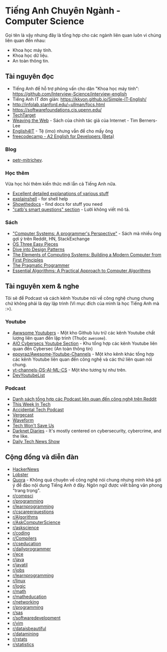 # Tiếng Anh Chuyên Ngành - Computer Science

Gọi tên là vậy nhưng đây là tổng hợp cho các ngành liên quan luôn vì chúng liên quan đến nhau:

- Khoa học máy tính.
- Khoa học dữ liệu.
- An toàn thông tin.

## Tài nguyên đọc
- Tiếng Anh để hỗ trợ phỏng vấn cho dân "Khoa học máy tính": <https://github.com/Interview-Science/interview-english>
- Tiếng Anh IT đơn giản: <https://kkyon.github.io/Simple-IT-English/>
- <http://infolab.stanford.edu/~ullman/focs.html>
- <https://softwarefoundations.cis.upenn.edu/>
- [TechTarget](https://whatis.techtarget.com/) 
- [Weaving the Web](https://archive.org/details/weavingweborigin00bern_0) - Sách của chính tác giả của Internet - Tim Berners-Lee
- [English4IT](https://www.english4it.com/) - Tệ (imo) nhưng vẫn để cho mấy ông
- [freecodecamp - A2 English for Developers (Beta)](https://www.freecodecamp.org/learn/a2-english-for-developers/)

### Blog
- [petr-mitrichev](https://petr-mitrichev.blogspot.com/).

### Học thêm
Vừa học hỏi thêm kiến thức mới lẫn cả Tiếng Anh nữa.

- [Excellent detailed explanations of various stuff](https://ciechanow.ski/archives/)
- [explainshell](https://explainshell.com/) - for shell help 
- [Showthedocs](http://showthedocs.com) - find docs for stuff you need
- ["catb's smart questions" section](http://www.catb.org/esr/faqs/smart-questions.html) - Lười không viết mô tả.

### Sách
- ["Computer Systems: A programmer's Perspective"]() - Sách mà nhiều ông gợi ý trên Reddit, HN, StackExchange
- [OS Three Easy Pieces]()
- [Dive into Design Patterns]()
- [The Elements of Computing Systems: Building a Modern Computer from First Principles]()
- [The Pragmatic Programmer]()
- [Essential Algorithms: A Practical Approach to Computer Algorithms]()
## Tài nguyên xem & nghe
Tôi sẽ để Podcast và cách kênh Youtube nói về công nghệ chung chung chứ không phải là dạy lập trình (Vì mục đích của mình là học Tiếng Anh mà :>).

### Youtube
- [Awwsome Youtubers](https://github.com/JoseDeFreitas/awesome-youtubers) - Một kho Github lưu trữ các kênh Youtube chất lượng liên quan đến lập trình (Thuộc `awesome`).
- [AIO Cybersecs Youtube Section](https://github.com/vatsalgupta67/All-in-one-CyberSecurity-Resources/blob/main/Common-English-Youtube-Channels) - Khu tổng hợp các kênh Youtube liên quan đến Cybersec (An toàn thông tin)
- [epoyraz/Awesome-Youtube-Channels](https://github.com/epoyraz/Awesome-Youtube-Channels) - Một kho kênh khác tổng hợp các kênh Youtube liên quan đến công nghệ và các thứ liên quan nói chung.
- [yt-channels-DS-AI-ML-CS](https://github.com/benthecoder/yt-channels-DS-AI-ML-CS) - Một kho tương tự như trên.
- [DevYoutubeList](https://github.com/ErikCH/DevYouTubeList)

### Podcast
- [Danh sách tổng hợp các Podcast liên quan đến công nghệ trên Reddit](https://www.reddit.com/r/podcasts/comments/8ka9np/my_favorite_tech_podcasts/)
- [This Week In Tech](https://podcastindex.org/podcast/555343)
- [Accidental Tech Podcast](https://atp.fm/)
- [Vergecast](https://podcastindex.org/podcast/415434)
- [Waveform](https://podcastindex.org/podcast/947138)
- [Tech Won't Save Us](https://podcastindex.org/podcast/669959)
- [Darknet Diaries](https://podcastindex.org/podcast/577105) - It's mostly centered on cybersecurity, cybercrime, and the like.
- [Daily Tech News Show](https://podcastindex.org/podcast/586839)

## Cộng đồng và diễn đàn
- [HackerNews](https://news.ycombinator.com/)
- [Lobster](https://lobste.rs/) 
- [Quora](http://www.quora.com/) - Không quá chuyên về công nghệ nói chung nhưng mình khá gợi ý để đào nội dung Tiếng Anh ở đây. Ngôn ngữ được viết bằng văn phong "trang trọng".
- [r/compsci](https://www.reddit.com/r/compsci/)
- [r/programming](https://www.reddit.com/r/programming/)
- [r/learnprogramming](https://www.reddit.com/r/learnprogramming/)
- [r/cscareerquestions](https://www.reddit.com/r/cscareerquestions/)
- [r/Algorithms](https://www.reddit.com/r/Algorithms/)
- [r/AskComputerScience](https://www.reddit.com/r/AskComputerScience/)
- [r/askscience](https://www.reddit.com/r/askscience/)
- [r/coding](https://www.reddit.com/r/coding/)
- [r/Compilers](https://www.reddit.com/r/Compilers/)
- [r/cseducation](https://www.reddit.com/r/cseducation/)
- [r/dailyprogrammer](https://www.reddit.com/r/dailyprogrammer/)
- [r/ece](https://www.reddit.com/r/ece/)
- [r/java](https://www.reddit.com/r/java/)
- [r/javatil](https://www.reddit.com/r/javatil/)
- [r/jobs](https://www.reddit.com/r/jobs/)
- [r/learnprogramming](https://www.reddit.com/r/learnprogramming/)
- [r/linux](https://www.reddit.com/r/linux/)
- [r/logic](https://www.reddit.com/r/logic/)
- [r/math](https://www.reddit.com/r/math/)
- [r/matheducation](https://www.reddit.com/r/matheducation/)
- [r/networking](https://www.reddit.com/r/networking/)
- [r/programming](https://www.reddit.com/r/programming/)
- [r/sas](https://www.reddit.com/r/sas/)
- [r/softwaredevelopment](https://www.reddit.com/r/softwaredevelopment/)
- [r/vim](https://www.reddit.com/r/vim/)
- [r/dataisbeautiful](https://www.reddit.com/r/dataisbeautiful/)
- [r/datamining](https://www.reddit.com/r/datamining/)
- [r/rstats](https://www.reddit.com/r/rstats/)
- [r/statistics](https://www.reddit.com/r/statistics/)
